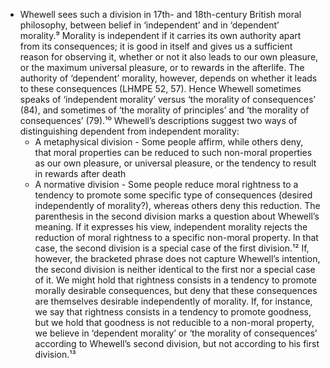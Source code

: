 - Whewell sees such a division in 17th- and 18th-century British moral philosophy, between belief in ‘independent’ and in ‘dependent’ morality.⁹ Morality is independent if it carries its own authority apart from its consequences; it is good in itself and gives us a sufficient reason for observing it, whether or not it also leads to our own pleasure, or the maximum universal pleasure, or to rewards in the afterlife. The authority of ‘dependent’ morality, however, depends on whether it leads to these consequences (LHMPE 52, 57). Hence Whewell sometimes speaks of ‘independent morality’ versus ‘the morality of consequences’ (84), and sometimes of ‘the morality of principles’ and ‘the morality of consequences’ (79).¹⁰ Whewell’s descriptions suggest two ways of distinguishing dependent from independent morality:
    - A metaphysical division - Some people affirm, while others deny, that moral properties can be reduced to such non-moral properties as our own pleasure, or universal pleasure, or the tendency to result in rewards after death
    - A normative division - Some people reduce moral rightness to a tendency to promote some specific type of consequences (desired independently of morality?), whereas others deny this reduction. The parenthesis in the second division marks a question about Whewell’s meaning. If it expresses his view, independent morality rejects the reduction of moral rightness to a specific non-moral property. In that case, the second division is a special case of the first division.¹² If, however, the bracketed phrase does not capture Whewell’s intention, the second division is neither identical to the first nor a special case of it. We might hold that rightness consists in a tendency to promote morally desirable consequences, but deny that these consequences are themselves desirable independently of morality. If, for instance, we say that rightness consists in a tendency to promote goodness, but we hold that goodness is not reducible to a non-moral property, we believe in ‘dependent morality’ or ‘the morality of consequences’ according to Whewell’s second division, but not according to his first division.¹³ 